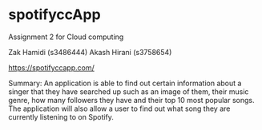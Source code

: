 # spotifyccApp
Assignment 2 for Cloud computing

Zak Hamidi (s3486444)
Akash Hirani (s3758654)

https://spotifyccapp.com/ 

Summary: An application is able to find out certain information about a singer that they have searched up such as an image of them, their music genre, how many followers they have and their top 10 most popular songs. The application will also allow a user to find out what song they are currently listening to on Spotify.

